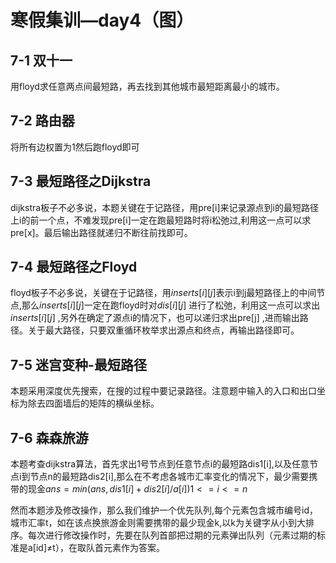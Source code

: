 #  寒假集训—day4（图） 

##  **7-1 双十一** 

用floyd求任意两点间最短路，再去找到其他城市最短距离最小的城市。

##  **7-2 路由器** 

将所有边权置为1然后跑floyd即可

##  **7-3 最短路径之Dijkstra** 

dijkstra板子不必多说，本题关键在于记路径，用pre[i]来记录源点到i的最短路径上i的前一个点，不难发现pre[i]一定在跑最短路时将i松弛过,利用这一点可以求pre[x]。最后输出路径就递归不断往前找即可。

##  **7-4 最短路径之Floyd** 

floyd板子不必多说，关键在于记路径，用$inserts[i][j]$表示i到j最短路径上的中间节点,那么$inserts[i][j]$一定在跑floyd时对$dis[i][j]$ 进行了松弛，利用这一点可以求出$inserts[i][j]$ ,另外在确定了源点i的情况下，也可以递归求出pre[j] ,进而输出路径。关于最大路径，只要双重循环枚举求出源点和终点，再输出路径即可。

##  **7-5 迷宫变种-最短路径** 

本题采用深度优先搜索，在搜的过程中要记录路径。注意题中输入的入口和出口坐标为除去四面墙后的矩阵的横纵坐标。

##  **7-6 森森旅游** 

本题考查dijkstra算法，首先求出1号节点到任意节点i的最短路dis1[i],以及任意节点i到节点n的最短路dis2[i],那么在不考虑各城市汇率变化的情况下，最少需要携带的现金$ans=min(ans,dis1[i]+dis2[i] / a[i])1<=i<=n$ 

然而本题涉及修改操作，那么我们维护一个优先队列,每个元素包含城市编号id，城市汇率t，如在该点换旅游金则需要携带的最少现金k,以k为关键字从小到大排序。每次进行修改操作时，先要在队列首部把过期的元素弹出队列（元素过期的标准是a[id]≠t），在取队首元素作为答案。

